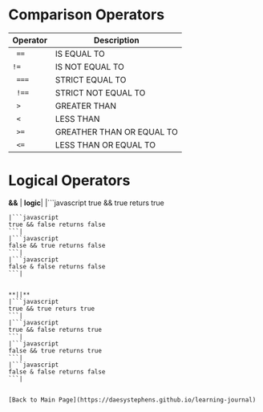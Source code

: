 # Comparison Operators

| __Operator__       | __Description__          |
|--------------------|--------------------------|
|``` ==``` |IS EQUAL TO               |
|```!=```  |IS NOT EQUAL TO           |
|``` ===```|STRICT EQUAL TO           |
|``` !==```|STRICT NOT EQUAL TO       |
|``` >```  |GREATER THAN              |
|``` <```  |LESS THAN                 |
|``` >=``` |GREATHER THAN OR EQUAL TO |
|``` <=``` |LESS THAN OR EQUAL TO     |

# Logical Operators

**&&**
| __logic__|
|```javascript
true && true returs true
```|
|```javascript
true && false returns false
```|
|```javascript
false && true returns false
```|
|```javascript
false & false returns false
```|


**||**
|```javascript
true && true returs true
```|
|```javascript
true && false returns true
```|
|```javascript
false && true returns true
```|
|```javascript
false & false returns false
```|


[Back to Main Page](https://daesystephens.github.io/learning-journal)
